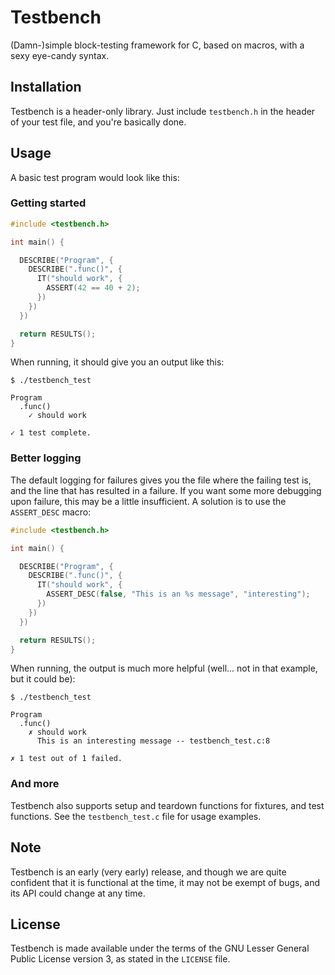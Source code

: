# Testbench

(Damn-)simple block-testing framework for C, based on macros, with a sexy eye-candy syntax.

## Installation

Testbench is a header-only library. Just include ```testbench.h``` in the header of your test file, and you're basically
done.

## Usage

A basic test program would look like this:

### Getting started

```c
#include <testbench.h>

int main() {

  DESCRIBE("Program", {
    DESCRIBE(".func()", {
      IT("should work", {
        ASSERT(42 == 40 + 2);
      })
    })
  })

  return RESULTS();
}
```

When running, it should give you an output like this:

```
$ ./testbench_test

Program
  .func()
    ✓ should work

✓ 1 test complete.
```

### Better logging

The default logging for failures gives you the file where the failing test is, and the line that has resulted in a
failure. If you want some more debugging upon failure, this may be a little insufficient. A solution is to use the
```ASSERT_DESC``` macro:

```c
#include <testbench.h>

int main() {

  DESCRIBE("Program", {
    DESCRIBE(".func()", {
      IT("should work", {
        ASSERT_DESC(false, "This is an %s message", "interesting");
      })
    })
  })

  return RESULTS();
}
```

When running, the output is much more helpful (well... not in that example, but it could be):

```
$ ./testbench_test

Program
  .func()
    ✗ should work
      This is an interesting message -- testbench_test.c:8

✗ 1 test out of 1 failed.
```

### And more

Testbench also supports setup and teardown functions for fixtures, and test functions. See the `testbench_test.c`
file for usage examples.


## Note

Testbench is an early (very early) release, and though we are quite confident that it is functional at the time, it may
not be exempt of bugs, and its API could change at any time.

## License

Testbench is made available under the terms of the GNU Lesser General Public License version 3, as stated in the
`LICENSE` file.
